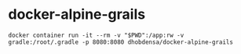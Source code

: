 # docker-alpine-grails

```
docker container run -it --rm -v "$PWD":/app:rw -v gradle:/root/.gradle -p 8080:8080 dhobdensa/docker-alpine-grails
```